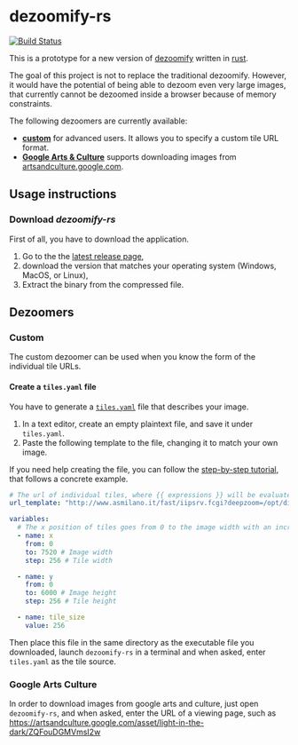 # dezoomify-rs

[![Build Status](https://travis-ci.org/lovasoa/dezoomify-rs.svg?branch=master)](https://travis-ci.org/lovasoa/dezoomify-rs)

This is a prototype for a new version of
[dezoomify](https://github.com/lovasoa/dezoomify)
written in [rust](https://www.rust-lang.org/).

The goal of this project is not to replace the traditional dezoomify.
However, it would have the potential of being able to dezoom even 
very large images, that currently cannot be dezoomed inside a browser
because of memory constraints.

The following dezoomers are currently available:
 - [**custom**](#Custom) for advanced users.
    It allows you to specify a custom tile URL format.
 - [**Google Arts & Culture**](#google-arts-culture) supports downloading images from
    [artsandculture.google.com](https://artsandculture.google.com/).

## Usage instructions

### Download *dezoomify-rs*
First of all, you have to download the application.

 1. Go to the the [latest release page](https://github.com/lovasoa/dezoomify-rs/releases/latest),
 1. download the version that matches your operating system (Windows, MacOS, or Linux),
 1. Extract the binary from the compressed file.

## Dezoomers

### Custom

The custom dezoomer can be used when you know the form of the individual tile URLs.

#### Create a `tiles.yaml` file

You have to generate a [`tiles.yaml`](tiles.yaml) file that describes your image.

 1. In a text editor, create an empty plaintext file, and save it under `tiles.yaml`.
 1. Paste the following template to the file, changing it to match your own image.
 
If you need help creating the file, you can follow the [step-by-step tutorial](https://github.com/lovasoa/dezoomify-rs/wiki/Usage-example), that follows a concrete example.

```yaml
# The url of individual tiles, where {{ expressions }} will be evaluated using the variables below
url_template: "http://www.asmilano.it/fast/iipsrv.fcgi?deepzoom=/opt/divenire/files/./tifs/05/63/563559.tif_files/13/{{x/tile_size}}_{{y/tile_size}}.jpg"

variables:
  # The x position of tiles goes from 0 to the image width with an increment of the tile width
  - name: x
    from: 0
    to: 7520 # Image width
    step: 256 # Tile width

  - name: y
    from: 0
    to: 6000 # Image height
    step: 256 # Tile height

  - name: tile_size
    value: 256
```

Then place this file in the same directory as the executable file you downloaded,
launch `dezoomify-rs` in a terminal and when asked, enter `tiles.yaml` as the tile source. 

### Google Arts Culture
In order to download images from google arts and culture, just open 
`dezoomify-rs`, and when asked, enter the URL of a viewing page, such as 
https://artsandculture.google.com/asset/light-in-the-dark/ZQFouDGMVmsI2w 
